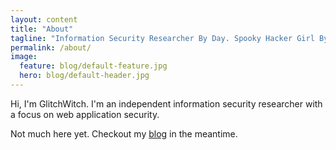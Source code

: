 ```yaml
---
layout: content
title: "About"
tagline: "Information Security Researcher By Day. Spooky Hacker Girl By Night."
permalink: /about/
image:
  feature: blog/default-feature.jpg
  hero: blog/default-header.jpg
---
```

Hi, I'm GlitchWitch. I'm an independent information security researcher with a focus on web application security.

Not much here yet. Checkout my [blog](/blog/) in the meantime.
